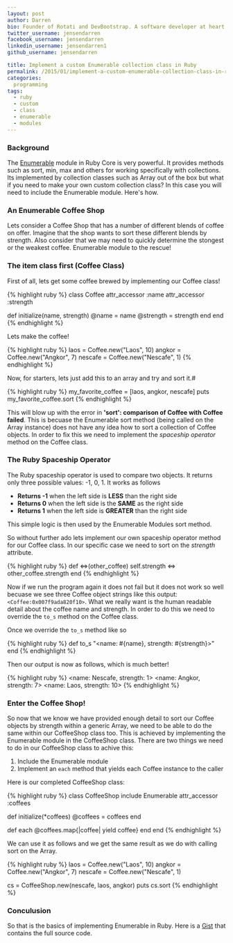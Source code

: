 ```yaml
---
layout: post
author: Darren
bio: Founder of Rotati and DevBootstrap. A software developer at heart who also loves spending time with his family - enjoying cycling, piano, reading and playing games with his daughter Sophia.
twitter_username: jensendarren
facebook_username: jensendarren
linkedin_username: jensendarren1
github_username: jensendarren

title: Implement a custom Enumerable collection class in Ruby
permalink: /2015/01/implement-a-custom-enumerable-collection-class-in-ruby
categories:
  programming
tags:
  - ruby
  - custom
  - class
  - enumerable
  - modules
---
```


### Background

The [Enumerable](http://www.ruby-doc.org/core-2.1.4/Enumerable.html) module in Ruby Core is very powerful. It provides methods such as sort, min, max and others for working specifically with collections. Its implemented by collection classes such as Array out of the box but what if you need to make your own custom collection class? In this case you will need to include the Enumerable module. Here's how.

### An Enumerable Coffee Shop

Lets consider a Coffee Shop that has a number of different blends of coffee on offer. Imagine that the shop wants to sort these different blends by strength. Also consider that we may need to quickly determine the stongest or the weakest coffee. Enumerable module to the rescue!

### The item class first (Coffee Class)

First of all, lets get some coffee brewed by implementing our Coffee class!

{% highlight ruby %}
class Coffee
  attr_accessor :name
  attr_accessor :strength

  def initialize(name, strength)
    @name = name
    @strength = strength
  end
end
{% endhighlight %}

Lets make the coffee!

{% highlight ruby %}
laos = Coffee.new("Laos", 10)
angkor = Coffee.new("Angkor", 7)
nescafe = Coffee.new("Nescafe", 1)
{% endhighlight %}

Now, for starters, lets just add this to an array and try and sort it.#

{% highlight ruby %}
my_favorite_coffee = [laos, angkor, nescafe]
puts my_favorite_coffee.sort
{% endhighlight %}

This will blow up with the error in __'sort': comparison of Coffee with Coffee failed__. This is becuase the Enumerable sort method (being called on the Array instance) does not have any idea how to sort a collection of Coffee objects. In order to fix this we need to implement the _spaceship operator_ method on the Coffee class.

### The Ruby Spaceship Operator

The Ruby spaceship operator is used to compare two objects. It returns only three possible values: -1, 0, 1. It works as follows

* __Returns -1__ when the left side is __LESS__ than the right side
* __Returns 0__ when the left side is the __SAME__ as the right side
* __Returns 1__ when the left side is __GREATER__ than the right side

This simple logic is then used by the Enumerable Modules sort method.

So without further ado lets implement our own spaceship operator method for our Coffee class. In our specific case we need to sort on the _strength_ attribute.

{% highlight ruby %}
def <=>(other_coffee)
  self.strength <=> other_coffee.strength
end
{% endhighlight %}

Now if we run the program again it does not fail but it does not work so well becuase we see three Coffee object strings like this output: `<Coffee:0x007f9ada820f10>`. What we really want is the human readable detail about the coffee name and strength. In order to do this we need to override the `to_s` method on the Coffee class.

Once we override the `to_s` method like so

{% highlight ruby %}
def to_s
  "<name: #{name}, strength: #{strength}>"
end
{% endhighlight %}

Then our output is now as follows, which is much better!

{% highlight ruby %}
<name: Nescafe, strength: 1>
<name: Angkor, strength: 7>
<name: Laos, strength: 10>
{% endhighlight %}

### Enter the Coffee Shop!

So now that we know we have provided enough detail to sort our Coffee objects by strength within a generic Array, we need to be able to do the same within our CoffeeShop class too. This is achieved by implementing the Enumerable module in the CoffeeShop class. There are two things we need to do in our CoffeeShop class to achive this:

1. Include the Enumerable module
2. Implement an `each` method that yields each Coffee instance to the caller

Here is our completed CoffeeShop class:

{% highlight ruby %}
class CoffeeShop
  include Enumerable
  attr_accessor :coffees

  def initialize(*coffees)
    @coffees = coffees
  end

  def each
    @coffees.map{|coffee| yield coffee}
  end
end
{% endhighlight %}

We can use it as follows and we get the same result as we do with calling sort on the Array.

{% highlight ruby %}
laos = Coffee.new("Laos", 10)
angkor = Coffee.new("Angkor", 7)
nescafe = Coffee.new("Nescafe", 1)

cs = CoffeeShop.new(nescafe, laos, angkor)
puts cs.sort
{% endhighlight %}

### Conculusion

So that is the basics of implementing Enumerable in Ruby. Here is a [Gist](https://gist.github.com/jensendarren/ee1136dd046a916c7da4) that contains the full source code.
